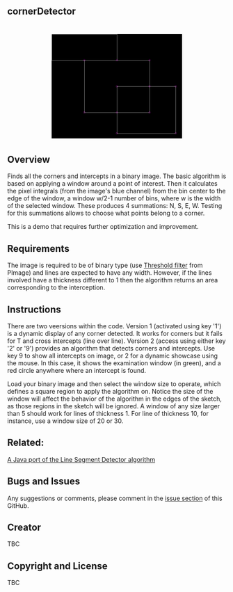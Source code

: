 ## cornerDetector

<h1 align="center">
    <img src="./cornerDetector/SampleResults/version2/v2_allCorners_DisplayFalse.png.png" alt="logo" width="300">
  <br>
</h1>

## Overview

Finds all the corners and intercepts in a binary image. The basic algorithm is based on applying a window around a point of interest. Then it calculates the pixel integrals (from the image's blue channel) from the bin center to the edge of the window, a window w/2-1 number of bins, where w is the width of the selected window. These produces 4 summations: N, S, E, W. Testing for this summations allows to choose what points belong to a corner. 

This is a demo that requires further optimization and improvement. 

## Requirements

The image is required to be of binary type (use [Threshold filter](https://processing.org/reference/PImage_filter_.html) from PImage) and lines are expected to have any width. However, if the lines involved have a thickness different to 1 then the algorithm returns an area corresponding to the interception.

## Instructions

There are two veersions within the code. Version 1 (activated using key '1') is a dynamic display of any corner detected. It works for corners but it fails for T and cross intercepts (line over line). Version 2 (access using either key '2' or '9') provides an algorithm that detects corners and intercepts. Use key 9 to show all intercepts on image, or 2 for a dynamic showcase using the mouse. In this case, it shows the examination window (in green), and a red circle anywhere where an intercept is found.

Load your binary image and then select the window size to operate, which defines a square region to apply the algorithm on. Notice the size of the window will affect the behavior of the algorithm in the edges of the sketch, as those regions in the sketch will be ignored. A window of any size larger than 5 should work for lines of thickness 1. For line of thickness 10, for instance, use a window size of 20 or 30.

## Related:

  [A Java port of the Line Segment Detector algorithm](https://github.com/anfractuosity/LSD) 

## Bugs and Issues

Any suggestions or comments, please comment in the [issue section](https://github.com/kfrajer/cornerDetector/issues) of this GitHub.

## Creator

TBC

## Copyright and License

TBC
